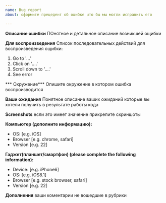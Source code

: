 ```yaml
---
name: Bug report
about: оформите прецедент об ошибке что бы мы могли исправить его

---
```


**Описание ошибки**
ПОнятное и детальное описание возникшей ощибки

**Для воспроизведения**
Список последовательных действий для воспроизведения ощибки:
1. Go to '...'
2. Click on '....'
3. Scroll down to '....'
4. See error

*** Окружение***
Опишите окружение в котором ошибка воспроизводится

**Ваши ожидания**
Понятное описание ваших ожиданий которые вы хотели  получить в результате работы кода

**Screenshots**
если это имеет значение прикрепите скриншоты

**Компьютер (дополните информацию):**
 - OS: [e.g. iOS]
 - Browser [e.g. chrome, safari]
 - Version [e.g. 22]

**Гаджет(планшет/смартфон) (please complete the following information):**
 - Device: [e.g. iPhone6]
 - OS: [e.g. iOS8.1]
 - Browser [e.g. stock browser, safari]
 - Version [e.g. 22]

**Дополнения**
ваши коментарии не вошедшие в рубрики
